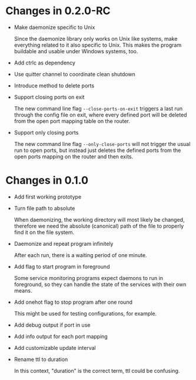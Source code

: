 # Changes in 0.2.0-RC

-   Make daemonize specific to Unix

    Since the daemonize library only works on Unix like systems, make
    everything related to it also specific to Unix. This makes the program
    buildable and usable under Windows systems, too.

-   Add ctrlc as dependency

-   Use quitter channel to coordinate clean shutdown

-   Introduce method to delete ports

-   Support closing ports on exit

    The new command line flag `--close-ports-on-exit` triggers a last run
    through the config file on exit, where every defined port will be
    deleted from the open port mapping table on the router.

-   Support only closing ports

    The new command line flag `--only-close-ports` will not trigger the
    usual run to open ports, but instead just deletes the defined ports from
    the open ports mapping on the router and then exits.

# Changes in 0.1.0

-   Add first working prototype

-   Turn file path to absolute

    When daemonizing, the working directory will most likely be changed,
    therefore we need the absolute (canonical) path of the file to properly
    find it on the file system.

-   Daemonize and repeat program infinitely

    After each run, there is a waiting period of one minute.

-   Add flag to start program in foreground

    Some service monitoring programs expect daemons to run in foreground, so
    they can handle the state of the services with their own means.

-   Add onehot flag to stop program after one round

    This might be used for testing configurations, for example.

-   Add debug output if port in use

-   Add info output for each port mapping

-   Add customizable update interval

-   Rename ttl to duration

    In this context, "duration" is the correct term, ttl could be confusing.

